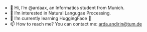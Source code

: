 - 👋 Hi, I’m @ardaax, an Informatics student from Munich.
- 👀 I’m interested in Natural Langugae Processing.
- 🌱 I’m currently learning HuggingFace 🤗
- 📫 How to reach me? You can contact me: arda.andirin@tum.de

<!---
ardaax/ardaax is a ✨ special ✨ repository because its `README.md` (this file) appears on your GitHub profile.
You can click the Preview link to take a look at your changes.
--->
